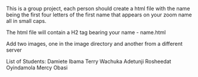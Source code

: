 This is a group project, each person should create a html file with the name being the first four letters of the first name that appears on your zoom name all in small caps.

The html file will contain a H2 tag bearing your name - name.html

Add two images, one in the image directory and another from a different server

List of Students:
Damiete Ibama
Terry Wachuka
Adetunji Rosheedat Oyindamola
Mercy Obasi
